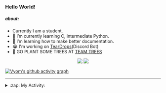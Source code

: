 ### Hello World!

##### about:
- Currently I am a student.
- 🌱 I’m currently learning C, intermediate Python.
- 🌱 I’m learning how to make better documentation.
- 😭 I'm working on [TearDrops](https://github.com/Vyvy-vi/TearDrops)(Discord Bot)
- 🌱 GO PLANT SOME TREES AT [TEAM TREES](https://teamtrees.org/)

<p align="center">
  <a href="https://twitter.com/Vyvy_viM"><img target="_blank" src="https://img.shields.io/badge/twitter%20@Vyvy_viM-0D95E8?style=for-the-badge&logo=twitter&logoColor=white"/></a> 
  <a href="https://vyvy-vi.github.io/portfolio"><img target="_blank" src="https://img.shields.io/badge/-I%27m_craving_for_open_source-green?style=for-the-badge&logo=github&logoColor=black"/></a> 
</p>

[![Vyom's github activity graph](https://activity-graph.herokuapp.com/graph?username=Vyvy-vi)](https://github.com/ashutosh00710/github-readme-activity-graph)

---
<details>
  <summary>:zap: My Activity:</summary>
  
<!--START_SECTION:waka-->
**I'm a Night 🦉** 

```text
🌞 Morning    28 commits     █░░░░░░░░░░░░░░░░░░░░░░░░   4.56% 
🌆 Daytime    143 commits    █████░░░░░░░░░░░░░░░░░░░░   23.29% 
🌃 Evening    235 commits    █████████░░░░░░░░░░░░░░░░   38.27% 
🌙 Night      208 commits    ████████░░░░░░░░░░░░░░░░░   33.88%

```
📅 **I'm Most Productive on Sunday** 

```text
Monday       84 commits     ███░░░░░░░░░░░░░░░░░░░░░░   13.68% 
Tuesday      92 commits     ███░░░░░░░░░░░░░░░░░░░░░░   14.98% 
Wednesday    72 commits     ███░░░░░░░░░░░░░░░░░░░░░░   11.73% 
Thursday     85 commits     ███░░░░░░░░░░░░░░░░░░░░░░   13.84% 
Friday       47 commits     ██░░░░░░░░░░░░░░░░░░░░░░░   7.65% 
Saturday     83 commits     ███░░░░░░░░░░░░░░░░░░░░░░   13.52% 
Sunday       151 commits    ██████░░░░░░░░░░░░░░░░░░░   24.59%

```


📊 **This Week I Spent My Time On** 

```text
🔥 Editors: 
Vim                      7 hrs 1 min         █████████████████░░░░░░░░   70.15% 
VS Code                  2 hrs 59 mins       ███████░░░░░░░░░░░░░░░░░░   29.85%

🐱‍💻 Projects: 
Shepherd-bot             8 hrs 15 mins       ████████████████████░░░░░   82.47% 
Unknown Project          1 hr 19 mins        ███░░░░░░░░░░░░░░░░░░░░░░   13.25% 
stargate                 15 mins             ░░░░░░░░░░░░░░░░░░░░░░░░░   2.54% 
TEC-Discord-Automation   8 mins              ░░░░░░░░░░░░░░░░░░░░░░░░░   1.34% 
TearDrops                2 mins              ░░░░░░░░░░░░░░░░░░░░░░░░░   0.38%

```


 Last Updated on 15/07/2021
<!--END_SECTION:waka-->
</details>
